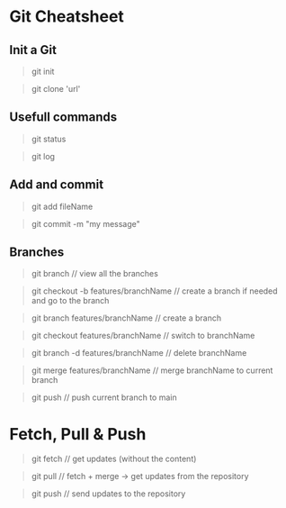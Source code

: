 # Git Cheatsheet

## Init a Git

> git init

> git clone 'url'

## Usefull commands

> git status

> git log

## Add and commit

> git add fileName

> git commit -m "my message"

## Branches

> git branch // view all the branches

> git checkout -b features/branchName // create a branch if needed and go to the branch

> git branch features/branchName // create a branch

> git checkout features/branchName // switch to branchName

> git branch -d features/branchName // delete branchName

> git merge features/branchName // merge branchName to current branch

> git push // push current branch to main

# Fetch, Pull & Push

> git fetch // get updates (without the content)

> git pull // fetch + merge -> get updates from the repository

> git push // send updates to the repository

